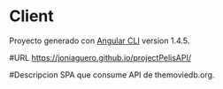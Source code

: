 # Client

Proyecto generado con [Angular CLI](https://github.com/angular/angular-cli) version 1.4.5.

#URL
https://joniaguero.github.io/projectPelisAPI/

#Descripcion
SPA que consume API de themoviedb.org.
